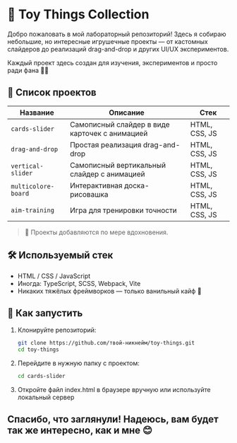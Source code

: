 # 🧪 Toy Things Collection

Добро пожаловать в мой лабораторный репозиторий! Здесь я собираю небольшие, но интересные игрушечные проекты — от кастомных слайдеров до реализаций drag-and-drop и других UI/UX экспериментов.

Каждый проект здесь создан для изучения, экспериментов и просто ради фана 🤹‍♂️

## 📁 Список проектов

| Название            | Описание                                       | Стек          |
| ------------------- | ---------------------------------------------- | ------------- |
| `cards-slider`      | Самописный слайдер в виде карточек с анимацией | HTML, CSS, JS |
| `drag-and-drop`     | Простая реализация drag-and-drop               | HTML, CSS, JS |
| `vertical-slider`   | Самописный вертикальный слайдер с анимацией    | HTML, CSS, JS |
| `multicolore-board` | Интерактивная доска-рисовашка                  | HTML, CSS, JS |
| `aim-training`      | Игра для тренировки точности                   | HTML, CSS, JS |

> 📌 Проекты добавляются по мере вдохновения.

## 🛠 Используемый стек

- HTML / CSS / JavaScript
- Иногда: TypeScript, SCSS, Webpack, Vite
- Никаких тяжёлых фреймворков — только ванильный кайф 🍦

## 🚀 Как запустить

1. Клонируйте репозиторий:

   ```bash
   git clone https://github.com/твой-никнейм/toy-things.git
   cd toy-things
   ```

2. Перейдите в нужную папку с проектом:

   ```bash
   cd cards-slider
   ```

3. Откройте файл index.html в браузере вручную или используйте локальный сервер

## Спасибо, что заглянули! Надеюсь, вам будет так же интересно, как и мне 😊
